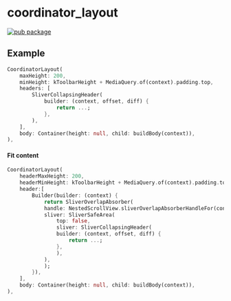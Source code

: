 # coordinator_layout

[![pub package](https://img.shields.io/pub/v/drawerbehavior.svg)](https://pub.dartlang.org/packages/coordinator_layout)


## Example
```dart
CoordinatorLayout(
    maxHeight: 200,
    minHeight: kToolbarHeight + MediaQuery.of(context).padding.top,
    headers: [
        SliverCollapsingHeader(
            builder: (context, offset, diff) {
                return ...;
            },
        ),
    ],
    body: Container(height: null, child: buildBody(context)),
),
```

#### Fit content

```dart
CoordinatorLayout(
    headerMaxHeight: 200,
    headerMinHeight: kToolbarHeight + MediaQuery.of(context).padding.top,
    header:[ 
        Builder(builder: (context) {
            return SliverOverlapAbsorber(
            handle: NestedScrollView.sliverOverlapAbsorberHandleFor(context),
            sliver: SliverSafeArea(
                top: false,
                sliver: SliverCollapsingHeader(
                builder: (context, offset, diff) {
                    return ...;
                },
                ),
            ),
            );
        }),
    ],
    body: Container(height: null, child: buildBody(context)),
),
```